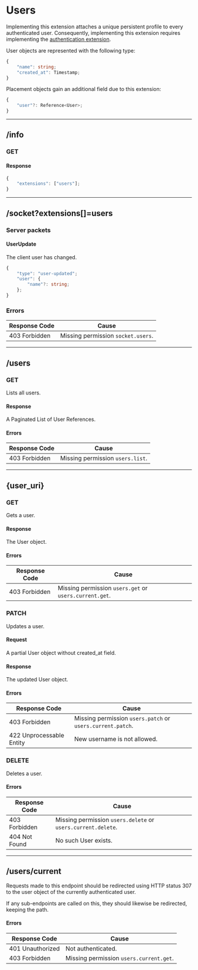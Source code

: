 Users
=====
Implementing this extension attaches a unique persistent profile to every authenticated user.
Consequently, implementing this extension requires implementing the [authentication extension](./authentication.md).

User objects are represented with the following type:
```typescript
{
	"name": string;
	"created_at": Timestamp;
}
```

Placement objects gain an additional field due to this extension:
```typescript
{
	"user"?: Reference<User>;
}
```

--------------------------------------------------------------------------------

## /info
### GET
#### Response
```typescript
{
	"extensions": ["users"];
}
```

--------------------------------------------------------------------------------

## /socket?extensions[]=users
### Server packets
#### UserUpdate
The client user has changed.
```typescript
{
	"type": "user-updated";
	"user": {
		"name"?: string;
	};
}
```
### Errors
| Response Code | Cause                              |
|---------------|------------------------------------|
| 403 Forbidden | Missing permission `socket.users`. |

--------------------------------------------------------------------------------

## /users
### GET
Lists all users.
#### Response
A Paginated List of User References.
#### Errors
| Response Code | Cause                            |
|---------------|----------------------------------|
| 403 Forbidden | Missing permission `users.list`. |

--------------------------------------------------------------------------------

## {user_uri}
### GET
Gets a user.
#### Response
The User object.
#### Errors
| Response Code | Cause                                                  |
|---------------|--------------------------------------------------------|
| 403 Forbidden | Missing permission `users.get` or `users.current.get`. |

### PATCH
Updates a user.
#### Request
A partial User object without created_at field.
#### Response
The updated User object.
#### Errors
| Response Code            | Cause                                                      |
|--------------------------|------------------------------------------------------------|
| 403 Forbidden            | Missing permission `users.patch` or `users.current.patch`. |
| 422 Unprocessable Entity | New username is not allowed.                               |

### DELETE
Deletes a user.
#### Errors
| Response Code | Cause                                                        |
|---------------|--------------------------------------------------------------|
| 403 Forbidden | Missing permission `users.delete` or `users.current.delete`. |
| 404 Not Found | No such User exists.                                         |

--------------------------------------------------------------------------------

## /users/current
Requests made to this endpoint should be redirected using HTTP status 307 to the user object of the currently authenticated user.

If any sub-endpoints are called on this, they should likewise be redirected, keeping the path.
#### Errors
| Response Code    | Cause                                   |
|------------------|-----------------------------------------|
| 401 Unauthorized | Not authenticated.                      |
| 403 Forbidden    | Missing permission `users.current.get`. |
